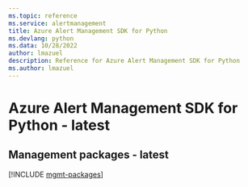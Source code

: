 ```yaml
---
ms.topic: reference
ms.service: alertmanagement
title: Azure Alert Management SDK for Python
ms.devlang: python
ms.data: 10/28/2022
author: lmazuel
description: Reference for Azure Alert Management SDK for Python
ms.author: lmazuel
---
```

# Azure Alert Management SDK for Python - latest

## Management packages - latest
[!INCLUDE [mgmt-packages](alert-management-mgmt-index.md)]